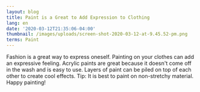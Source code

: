 ```yaml
---
layout: blog
title: Paint is a Great to Add Expression to Clothing
lang: en
date: '2020-03-12T21:35:06-04:00'
thumbnail: /images/uploads/screen-shot-2020-03-12-at-9.45.52-pm.png
terms: Paint
---
```

Fashion is a great way to express oneself. Painting on your clothes can add an expressive feeling. Acrylic paints are great because it doesn't come off in the wash and is easy to use. Layers of paint can be piled on top of each other to create cool effects. Tip: It is best to paint on non-stretchy material.  Happy painting!
